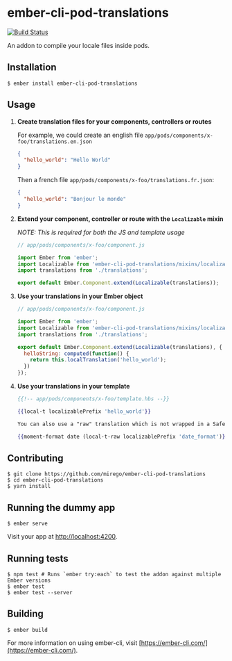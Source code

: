 # ember-cli-pod-translations

[![Build Status](https://travis-ci.org/mirego/ember-cli-pod-translations.svg?branch=master)](https://travis-ci.org/mirego/ember-cli-pod-translations)

An addon to compile your locale files inside pods.

## Installation

```shell
$ ember install ember-cli-pod-translations
```

## Usage

1. __Create translation files for your components, controllers or routes__

	For example, we could create an english file `app/pods/components/x-foo/translations.en.json`

	```json
	{
	  "hello_world": "Hello World"
	}
	```

	Then a french file `app/pods/components/x-foo/translations.fr.json`:

	```json
	{
	  "hello_world": "Bonjour le monde"
	}
	```

2. __Extend your component, controller or route with the `Localizable` mixin__

	*NOTE: This is required for both the JS and template usage*

	```js
	// app/pods/components/x-foo/component.js

	import Ember from 'ember';
	import Localizable from 'ember-cli-pod-translations/mixins/localizable';
	import translations from './translations';

	export default Ember.Component.extend(Localizable(translations));
	```

3. __Use your translations in your Ember object__

	```js
	// app/pods/components/x-foo/component.js

	import Ember from 'ember';
	import Localizable from 'ember-cli-pod-translations/mixins/localizable';
	import translations from './translations';

	export default Ember.Component.extend(Localizable(translations), {
	  helloString: computed(function() {
	    return this.localTranslation('hello_world');
	  })
	});
	```

4. __Use your translations in your template__

	```hbs
	{{!-- app/pods/components/x-foo/template.hbs --}}

	{{local-t localizablePrefix 'hello_world'}}

	You can also use a "raw" translation which is not wrapped in a SafeString for ember-moment for example:

	{{moment-format date (local-t-raw localizablePrefix 'date_format')}}
	```

## Contributing

```shell
$ git clone https://github.com/mirego/ember-cli-pod-translations
$ cd ember-cli-pod-translations
$ yarn install
```

## Running the dummy app

```shell
$ ember serve
```

Visit your app at [http://localhost:4200](http://localhost:4200).

## Running tests

```shell
$ npm test # Runs `ember try:each` to test the addon against multiple Ember versions
$ ember test
$ ember test --server
```

## Building

```shell
$ ember build
```

For more information on using ember-cli, visit [https://ember-cli.com/](https://ember-cli.com/).
